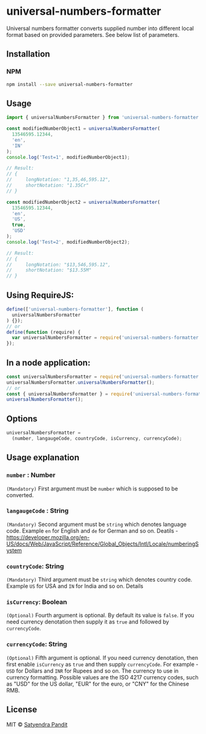 # universal-numbers-formatter

Universal numbers formatter converts supplied number into different local format based on provided parameters. See below list of parameters.

## Installation

### NPM

```bash
npm install --save universal-numbers-formatter
```

## Usage

```jsx
import { universalNumbersFormatter } from 'universal-numbers-formatter';

const modifiedNumberObject1 = universalNumbersFormatter(
  13546595.12344,
  'en',
  'IN'
);
console.log('Test=1', modifiedNumberObject1);

// Result:
// {
//     longNotation: "1,35,46,595.12",
//     shortNotation: "1.35Cr"
// }

const modifiedNumberObject2 = universalNumbersFormatter(
  13546595.12344,
  'en',
  'US',
  true,
  'USD'
);
console.log('Test=2', modifiedNumberObject2);

// Result:
// {
//     longNotation: "$13,546,595.12",
//     shortNotation: "$13.55M"
// }
```

## Using RequireJS:

```js
define(['universal-numbers-formatter'], function (
  universalNumbersFormatter
) {});
// or
define(function (require) {
  var universalNumbersFormatter = require('universal-numbers-formatter');
});
```

## In a node application:

```js
const universalNumbersFormatter = require('universal-numbers-formatter');
universalNumbersFormatter.universalNumbersFormatter();
// or
const { universalNumbersFormatter } = require('universal-numbers-formatter');
universalNumbersFormatter();
```

## Options

```js
universalNumbersFormatter =
  (number, langaugeCode, countryCode, isCurrency, currencyCode);
```

## Usage explanation

### `number` : Number

`(Mandatory)` First argument must be `number` which is supposed to be converted.

### `langaugeCode` : String

`(Mandatory)` Second argument must be `string` which denotes language code. Example `en` for English and `de` for German and so on. Deatils - https://developer.mozilla.org/en-US/docs/Web/JavaScript/Reference/Global_Objects/Intl/Locale/numberingSystem

### `countryCode`: String

`(Mandatory)` Third argument must be `string` which denotes country code. Example `US` for USA and `IN` for India and so on. Details

### `isCurrency`: Boolean

`(Optional)` Fourth argument is optional. By default its value is `false`. If you need currency denotation then supply it as `true` and followed by `currencyCode`.

### `currencyCode`: String

`(Optional)` Fifth argument is optional. If you need currency denotation, then first enable `isCurrency` as `true` and then supply `currencyCode`. For example - `USD` for Dollars and `INR` for Rupees and so on. The currency to use in currency formatting. Possible values are the ISO 4217 currency codes, such as "USD" for the US dollar, "EUR" for the euro, or "CNY" for the Chinese RMB.

## License

MIT © [Satyendra Pandit](https://github.com/satyendra2013)
